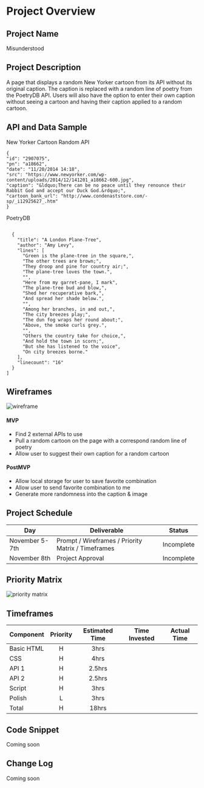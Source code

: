 # Project Overview

## Project Name

Misunderstood

## Project Description

A page that displays a random New Yorker cartoon from its API without its original caption. The caption is replaced with a random line of poetry from the PoetryDB API.
Users will also have the option to enter their own caption without seeing a cartoon and having their caption applied to a random cartoon.

## API and Data Sample

New Yorker Cartoon Random API
```
{
"id": "2907075",
"pn": "a18662",
"date": "11/20/2014 14:18",
"src": "https://www.newyorker.com/wp-content/uploads/2014/12/141201_a18662-600.jpg",
"caption": "&ldquo;There can be no peace until they renounce their Rabbit God and accept our Duck God.&rdquo;",
"cartoon_bank_url": "http://www.condenaststore.com/-sp/_i12925627_.htm"
}
```
PoetryDB
```

  {
    "title": "A London Plane-Tree",
    "author": "Amy Levy",
    "lines": [
      "Green is the plane-tree in the square,",
      "The other trees are brown;",
      "They droop and pine for country air;",
      "The plane-tree loves the town.",
      "",
      "Here from my garret-pane, I mark",
      "The plane-tree bud and blow,",
      "Shed her recuperative bark,",
      "And spread her shade below.",
      "",
      "Among her branches, in and out,",
      "The city breezes play;",
      "The dun fog wraps her round about;",
      "Above, the smoke curls grey.",
      "",
      "Others the country take for choice,",
      "And hold the town in scorn;",
      "But she has listened to the voice",
      "On city breezes borne."
    ],
    "linecount": "16"
  }
]
```

## Wireframes

![wireframe](https://i.imgur.com/eIQizA4.png)


#### MVP 

- Find 2 external APIs to use
- Pull a random cartoon on the page with a correspond random line of poetry
- Allow user to suggest their own caption for a random cartoon 

#### PostMVP  

- Allow local storage for user to save favorite combination
- Allow user to send favorite combination to me
- Generate more randomness into the caption & image

## Project Schedule



|  Day | Deliverable | Status
|---|---| ---|
|November 5-7th| Prompt / Wireframes / Priority Matrix / Timeframes | Incomplete
|November 8th| Project Approval | Incomplete

## Priority Matrix

![priority matrix](https://i.imgur.com/vVX4Bt6.jpg)

## Timeframes


| Component | Priority | Estimated Time | Time Invested | Actual Time |
| --- | :---: |  :---: | :---: | :---: |
| Basic HTML | H | 3hrs|  |  |
| CSS | H | 4hrs|  |  |
| API 1 | H | 2.5hrs | |  |
| API 2 | H | 2.5hrs |  | |
| Script | H | 3hrs |  | |
| Polish | L | 3hrs |  |  |
| Total | H | 18hrs|  |  |


## Code Snippet

Coming soon

## Change Log
 Coming soon 